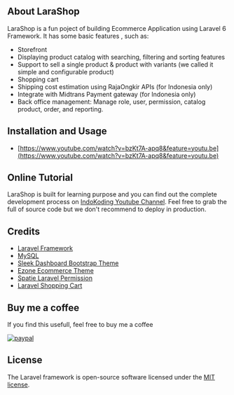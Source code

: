 ## About LaraShop

LaraShop is a fun poject of building Ecommerce Application using Laravel 6 Framework. It has some basic features , such as:

- Storefront
- Displaying product catalog with searching, filtering and sorting features
- Support to sell a single product & product with variants (we called it simple and configurable product)
- Shopping cart
- Shipping cost estimation using RajaOngkir APIs (for Indonesia only)
- Integrate with Midtrans Payment gateway (for Indonesia only)
- Back office management: Manage role, user, permission, catalog product, order, and reporting.

## Installation and Usage

- [https://www.youtube.com/watch?v=bzKt7A-apq8&feature=youtu.be](https://www.youtube.com/watch?v=bzKt7A-apq8&feature=youtu.be)

## Online Tutorial

LaraShop is built for learning purpose and you can find out the complete development process on [IndoKoding Youtube Channel](https://www.youtube.com/channel/UCOYDLKGC80YpGSVDM5nttOg). Feel free to grab the full of source code but we don't recommend to deploy in production.

## Credits

- [Laravel Framework](https://laravel.com)
- [MySQL](https://www.mysql.com/)
- [Sleek Dashboard Bootstrap Theme](https://github.com/tafcoder/sleek-dashboard)
- [Ezone Ecommerce Theme](https://hastech.company/)
- [Spatie Laravel Permission](https://github.com/spatie/laravel-permission)
- [Laravel Shopping Cart](https://github.com/darryldecode/laravelshoppingcart)

## Buy me a coffee

If you find this usefull, feel free to buy me a coffee

[![paypal](https://www.paypalobjects.com/en_US/i/btn/btn_donateCC_LG.gif)](https://www.paypal.com/cgi-bin/webscr?cmd=_s-xclick&hosted_button_id=RGQ8NSYPA59FL)


## License

The Laravel framework is open-source software licensed under the [MIT license](https://opensource.org/licenses/MIT).
